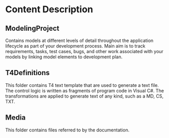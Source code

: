 # Content Description

## ModelingProject

Contains models at different levels of detail throughout the application lifecycle as part of your development process. 
Main aim is to track requirements, tasks, test cases, bugs, and other work associated with your models by linking model 
elements to development plan.

## T4Definitions

This folder contains T4 text template that are used to generate a text file. The control logic is written as fragments of program code 
in Visual C#. The transformations are applied to generate text of any kind, such as a MD, CS, TXT. 

## Media

This folder contains files referred to by the documentation.
